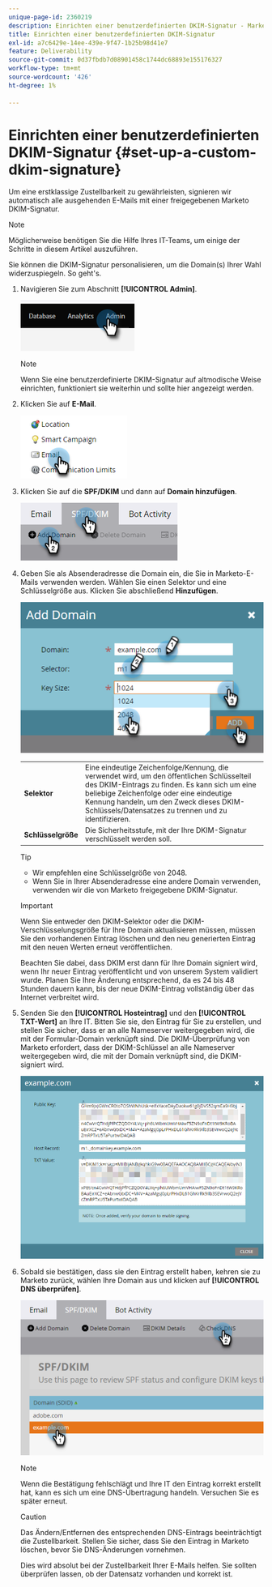 ```yaml
---
unique-page-id: 2360219
description: Einrichten einer benutzerdefinierten DKIM-Signatur - Marketo-Dokumente - Produktdokumentation
title: Einrichten einer benutzerdefinierten DKIM-Signatur
exl-id: a7c6429e-14ee-439e-9f47-1b25b98d41e7
feature: Deliverability
source-git-commit: 0d37fbdb7d08901458c1744dc68893e155176327
workflow-type: tm+mt
source-wordcount: '426'
ht-degree: 1%

---
```


# Einrichten einer benutzerdefinierten DKIM-Signatur {#set-up-a-custom-dkim-signature}

Um eine erstklassige Zustellbarkeit zu gewährleisten, signieren wir automatisch alle ausgehenden E-Mails mit einer freigegebenen Marketo DKIM-Signatur.

>[!NOTE]
>
>Möglicherweise benötigen Sie die Hilfe Ihres IT-Teams, um einige der Schritte in diesem Artikel auszuführen.

Sie können die DKIM-Signatur personalisieren, um die Domain(s) Ihrer Wahl widerzuspiegeln. So geht&#39;s.

1. Navigieren Sie zum Abschnitt **[!UICONTROL Admin]**.

   ![](assets/set-up-a-custom-dkim-signature-1.png)

   >[!NOTE]
   >
   >Wenn Sie eine benutzerdefinierte DKIM-Signatur auf altmodische Weise einrichten, funktioniert sie weiterhin und sollte hier angezeigt werden.

1. Klicken Sie auf **E-Mail**.

   ![](assets/set-up-a-custom-dkim-signature-2.png)

1. Klicken Sie auf die **SPF/DKIM** und dann auf **Domain hinzufügen**.

   ![](assets/set-up-a-custom-dkim-signature-3.png)

1. Geben Sie als Absenderadresse die Domain ein, die Sie in Marketo-E-Mails verwenden werden. Wählen Sie einen Selektor und eine Schlüsselgröße aus. Klicken Sie abschließend **Hinzufügen**.

   ![](assets/set-up-a-custom-dkim-signature-4.png)

   <table> 
   <tr>
   <td width="20%"><b>Selektor</b></td>
   <td>Eine eindeutige Zeichenfolge/Kennung, die verwendet wird, um den öffentlichen Schlüsselteil des DKIM-Eintrags zu finden. Es kann sich um eine beliebige Zeichenfolge oder eine eindeutige Kennung handeln, um den Zweck dieses DKIM-Schlüssels/Datensatzes zu trennen und zu identifizieren.</td>
   </tr>
   <tr> 
   <td width="20%"><b>Schlüsselgröße</b></td>
   <td>Die Sicherheitsstufe, mit der Ihre DKIM-Signatur verschlüsselt werden soll.</td>
   </tr>
   </tbody>
   </table>

   <p>

   >[!TIP]
   >
   >* Wir empfehlen eine Schlüsselgröße von 2048.
   >* Wenn Sie in Ihrer Absenderadresse eine andere Domain verwenden, verwenden wir die von Marketo freigegebene DKIM-Signatur.

   >[!IMPORTANT]
   >
   >Wenn Sie entweder den DKIM-Selektor oder die DKIM-Verschlüsselungsgröße für Ihre Domain aktualisieren müssen, müssen Sie den vorhandenen Eintrag löschen und den neu generierten Eintrag mit den neuen Werten erneut veröffentlichen.
   >
   >Beachten Sie dabei, dass DKIM erst dann für Ihre Domain signiert wird, wenn Ihr neuer Eintrag veröffentlicht und von unserem System validiert wurde. Planen Sie Ihre Änderung entsprechend, da es 24 bis 48 Stunden dauern kann, bis der neue DKIM-Eintrag vollständig über das Internet verbreitet wird.

1. Senden Sie den **[!UICONTROL Hosteintrag]** und den **[!UICONTROL TXT-Wert]** an Ihre IT. Bitten Sie sie, den Eintrag für Sie zu erstellen, und stellen Sie sicher, dass er an alle Nameserver weitergegeben wird, die mit der Formular-Domain verknüpft sind. Die DKIM-Überprüfung von Marketo erfordert, dass der DKIM-Schlüssel an alle Nameserver weitergegeben wird, die mit der Domain verknüpft sind, die DKIM-signiert wird.

   ![](assets/set-up-a-custom-dkim-signature-5.png)

1. Sobald sie bestätigen, dass sie den Eintrag erstellt haben, kehren sie zu Marketo zurück, wählen Ihre Domain aus und klicken auf **[!UICONTROL DNS überprüfen]**.

   ![](assets/set-up-a-custom-dkim-signature-6.png)

   >[!NOTE]
   >
   >Wenn die Bestätigung fehlschlägt und Ihre IT den Eintrag korrekt erstellt hat, kann es sich um eine DNS-Übertragung handeln. Versuchen Sie es später erneut.

   >[!CAUTION]
   >
   >Das Ändern/Entfernen des entsprechenden DNS-Eintrags beeinträchtigt die Zustellbarkeit. Stellen Sie sicher, dass Sie den Eintrag in Marketo löschen, bevor Sie DNS-Änderungen vornehmen.

   Dies wird absolut bei der Zustellbarkeit Ihrer E-Mails helfen. Sie sollten überprüfen lassen, ob der Datensatz vorhanden und korrekt ist.
